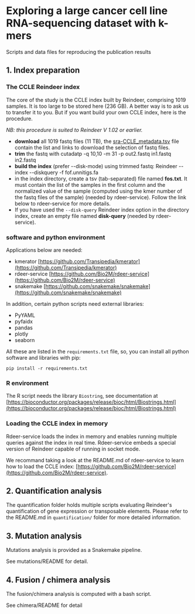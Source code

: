 # Exploring a large cancer cell line RNA-sequencing dataset with k-mers
Scripts and data files for reproducing the publication results

## 1. Index preparation


### The CCLE Reindeer index

The core of the study is the CCLE index built by Reindeer, comprising 1019 samples. It is too large to be stored here (236 GB). A better way is to ask us to transfer it to you. But if you want build your own CCLE index, here is the procedure.

_NB: this procedure is suited to Reindeer V 1.02 or earlier._

- **download** all 1019 fastq files (11 TB), the [sra-CCLE_metadata.tsv](./sra-CCLE_metadata.tsv) file contain the list and links to download the selection of fastq files.
- **trim** the fastq with cutadatp -q 10,10 -m 31 -p out2.fastq in1.fastq in2.fastq
- **build the index** (prefer --disk-mode) using trimmed fastq: Reindeer --index  --diskquery -f fof.unnitigs.fa
- in the index directory, create a tsv (tab-separated) file named **fos.txt**. It must contain the list of the samples in the first column and the normalized value of the sample (computed using the kmer number of the fastq files of the sample) (needed by rdeer-service). Follow the link below to rdeer-service for more details.
- If you have used the  ``--disk-query`` Reindeer index option in the directory index, create an empty file named **disk-query** (needed by rdeer-service).

### software and python environment

Applications below are needed:

- kmerator [https://github.com/Transipedia/kmerator](https://github.com/Transipedia/kmerator)
- rdeer-service [https://github.com/Bio2M/rdeer-service](https://github.com/Bio2M/rdeer-service)
- snakemake [https://github.com/snakemake/snakemake](https://github.com/snakemake/snakemake)

In addition, certain python scripts need external libraries:

- PyYAML
- pyfaidx
- pandas
- plotly
- seaborn 

All these are listed in the ``requirements.txt`` file, so, you can install all python software and libraries with pip:

```
pip install -r requirements.txt
```

### R environment

The R script needs the library ``Biostring``, see documentation at [https://bioconductor.org/packages/release/bioc/html/Biostrings.html](https://bioconductor.org/packages/release/bioc/html/Biostrings.html)

### Loading the CCLE index in memory

Rdeer-service loads the index in memory and enables running multiple queries against the index in real time. Rdeer-service embeds a special version of Reindeer capable of running in socket mode.
 
We recommand taking a look at the README.md of rdeer-service to learn how to load the CCLE index: [https://github.com/Bio2M/rdeer-service](https://github.com/Bio2M/rdeer-service).
 

## 2. Quantification analysis

The quantification folder holds multiple scripts evaluating Reindeer's quantification of gene expression or transposable elements. Please refer to the README.md in `quantification/` folder for more detailed information.

## 3. Mutation analysis
 
Mutations analysis is provided as a Snakemake pipeline. 

See mutations/README for detail. 

## 4. Fusion / chimera analysis

The fusion/chimera analysis is computed with a bash script. 

See chimera/README for detail

 



